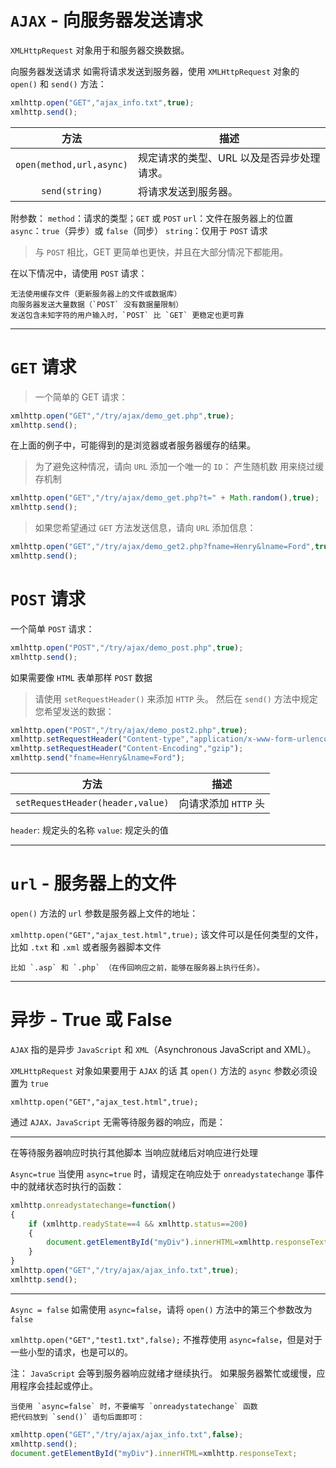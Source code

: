 `AJAX` - 向服务器发送请求
=====================

`XMLHttpRequest` 对象用于和服务器交换数据。

向服务器发送请求
    如需将请求发送到服务器，使用 `XMLHttpRequest` 对象的 `open()` 和 `send()` 方法：

```js
xmlhttp.open("GET","ajax_info.txt",true);
xmlhttp.send();
```

| 方法                     | 描述                                       |
| :----------------------: | ------------------------------------------ |
| `open(method,url,async)` | 规定请求的类型、URL 以及是否异步处理请求。 |
| `send(string)`           | 将请求发送到服务器。                       |

附参数：
    `method`：请求的类型；`GET` 或 `POST`
    `url`：文件在服务器上的位置
    `async`：`true`（异步）或 `false`（同步）
    `string`：仅用于 `POST` 请求

> 与 `POST` 相比，GET 更简单也更快，并且在大部分情况下都能用。

在以下情况中，请使用 `POST` 请求：

    无法使用缓存文件（更新服务器上的文件或数据库）
    向服务器发送大量数据（`POST` 没有数据量限制）
    发送包含未知字符的用户输入时，`POST` 比 `GET` 更稳定也更可靠

--------------------------

`GET` 请求
=================

> 一个简单的 GET 请求：

```js
xmlhttp.open("GET","/try/ajax/demo_get.php",true);
xmlhttp.send();
```

在上面的例子中，可能得到的是浏览器或者服务器缓存的结果。

> 为了避免这种情况，请向 `URL` 添加一个唯一的 `ID`：
产生随机数 用来绕过缓存机制

```js
xmlhttp.open("GET","/try/ajax/demo_get.php?t=" + Math.random(),true);
xmlhttp.send();
```

> 如果您希望通过 `GET` 方法发送信息，请向 `URL` 添加信息：

```js
xmlhttp.open("GET","/try/ajax/demo_get2.php?fname=Henry&lname=Ford",true);
xmlhttp.send();
```

`POST` 请求
==============

一个简单 `POST` 请求：

```js
xmlhttp.open("POST","/try/ajax/demo_post.php",true);
xmlhttp.send();
```

如果需要像 `HTML` 表单那样 `POST` 数据
> 请使用 `setRequestHeader()` 来添加 `HTTP` 头。
> 然后在 `send()` 方法中规定您希望发送的数据：

```js
xmlhttp.open("POST","/try/ajax/demo_post2.php",true);
xmlhttp.setRequestHeader("Content-type","application/x-www-form-urlencoded");
xmlhttp.setRequestHeader("Content-Encoding","gzip");
xmlhttp.send("fname=Henry&lname=Ford");
```

| 方法                             | 描述                 |
| :------------------------------: | -------------------- |
| `setRequestHeader(header,value)` | 向请求添加 `HTTP` 头 |

`header`: 规定头的名称
`value`: 规定头的值

--------------------------

`url` - 服务器上的文件
==============

`open()` 方法的 `url` 参数是服务器上文件的地址：

`xmlhttp.open("GET","ajax_test.html",true);`
    该文件可以是任何类型的文件，比如 `.txt` 和 `.xml`
    或者服务器脚本文件

    比如 `.asp` 和 `.php` （在传回响应之前，能够在服务器上执行任务）。

----------------------------

异步 - True 或 False
===================

`AJAX` 指的是异步 `JavaScript` 和 `XML`（Asynchronous JavaScript and XML）。

`XMLHttpRequest` 对象如果要用于 `AJAX` 的话
    其 `open()` 方法的 `async` 参数必须设置为 `true`

`xmlhttp.open("GET","ajax_test.html",true);`

通过 `AJAX，JavaScript` 无需等待服务器的响应，而是：

--------------------------

在等待服务器响应时执行其他脚本
当响应就绪后对响应进行处理

`Async=true`
    当使用 `async=true` 时，请规定在响应处于 `onreadystatechange` 事件中的就绪状态时执行的函数：

```js
xmlhttp.onreadystatechange=function()
{
    if (xmlhttp.readyState==4 && xmlhttp.status==200)
    {
        document.getElementById("myDiv").innerHTML=xmlhttp.responseText;
    }
}
xmlhttp.open("GET","/try/ajax/ajax_info.txt",true);
xmlhttp.send();
```

------------------------------

`Async = false`
    如需使用 `async=false`，请将 `open()` 方法中的第三个参数改为 `false`

`xmlhttp.open("GET","test1.txt",false);`
    不推荐使用 `async=false`，但是对于一些小型的请求，也是可以的。

注：
    `JavaScript` 会等到服务器响应就绪才继续执行。
    如果服务器繁忙或缓慢，应用程序会挂起或停止。

    当使用 `async=false` 时，不要编写 `onreadystatechange` 函数 
    把代码放到 `send()` 语句后面即可：

```js
xmlhttp.open("GET","/try/ajax/ajax_info.txt",false);
xmlhttp.send();
document.getElementById("myDiv").innerHTML=xmlhttp.responseText;
```

